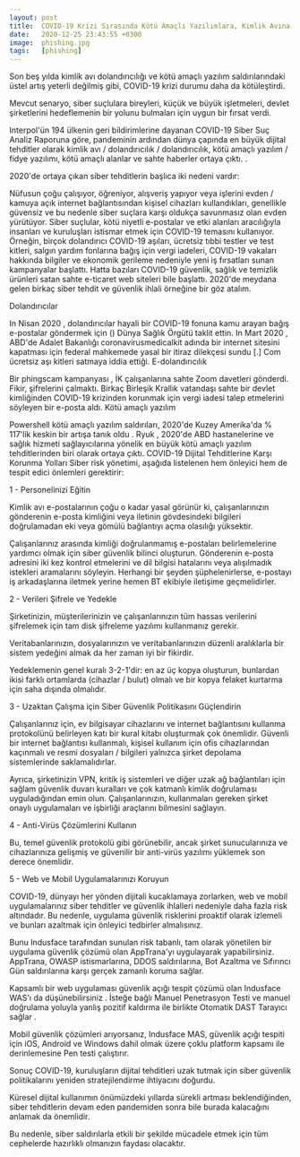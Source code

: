 ```yaml
---
layout: post
title:  COVID-19 Krizi Sırasında Kötü Amaçlı Yazılımlara, Kimlik Avına ve Dolandırıcılıklara Karşı Nasıl Savunulur?
date:   2020-12-25 23:43:55 +0300
image:  phishing.jpg
tags:   [phishing]
---
```


Son beş yılda kimlik avı dolandırıcılığı ve kötü amaçlı yazılım saldırılarındaki üstel artış yeterli değilmiş gibi, COVID-19 krizi durumu daha da kötüleştirdi.

Mevcut senaryo, siber suçlulara bireyleri, küçük ve büyük işletmeleri, devlet şirketlerini hedeflemenin bir yolunu bulmaları için uygun bir fırsat verdi.

Interpol'ün 194 ülkenin geri bildirimlerine dayanan COVID-19 Siber Suç Analiz Raporuna göre, pandeminin ardından dünya çapında en büyük dijital tehditler olarak kimlik avı / dolandırıcılık / dolandırıcılık, kötü amaçlı yazılım / fidye yazılımı, kötü amaçlı alanlar ve sahte haberler ortaya çıktı. .

2020'de ortaya çıkan siber tehditlerin başlıca iki nedeni vardır:

Nüfusun çoğu çalışıyor, öğreniyor, alışveriş yapıyor veya işlerini evden / kamuya açık internet bağlantısından kişisel cihazları kullandıkları, genellikle güvensiz ve bu nedenle siber suçlara karşı oldukça savunmasız olan evden yürütüyor.
Siber suçlular, kötü niyetli e-postalar ve etki alanları aracılığıyla insanları ve kuruluşları istismar etmek için COVID-19 temasını kullanıyor. Örneğin, birçok dolandırıcı COVID-19 aşıları, ücretsiz tıbbi testler ve test kitleri, salgın yardım fonlarına bağış için vergi iadeleri, COVID-19 vakaları hakkında bilgiler ve ekonomik gerileme nedeniyle yeni iş fırsatları sunan kampanyalar başlattı. Hatta bazıları COVID-19 güvenlik, sağlık ve temizlik ürünleri satan sahte e-ticaret web siteleri bile başlattı.
2020'de meydana gelen birkaç siber tehdit ve güvenlik ihlali örneğine bir göz atalım.

Dolandırıcılar

In Nisan 2020 , dolandırıcılar hayali bir COVID-19 fonuna kamu arayan bağış e-postalar göndermek için () Dünya Sağlık Örgütü taklit ettin.
In Mart 2020 , ABD'de Adalet Bakanlığı coronavirusmedicalkit adında bir internet sitesini kapatması için federal mahkemede yasal bir itiraz dilekçesi sundu [.] Com ücretsiz aşı kitleri satmaya iddia ettiği.
E-dolandırıcılık

Bir phingscam kampanyası , İK çalışanlarına sahte Zoom davetleri gönderdi. Fikir, şifrelerini çalmaktı.
Birkaç Birleşik Krallık vatandaşı sahte bir devlet kimliğinden COVID-19 krizinden korunmak için vergi iadesi talep etmelerini söyleyen bir e-posta aldı.
Kötü amaçlı yazılım

Powershell kötü amaçlı yazılım saldırıları, 2020'de Kuzey Amerika'da % 117'lik keskin bir artışa tanık oldu .
Ryuk , 2020'de ABD hastanelerine ve sağlık hizmeti sağlayıcılarına yönelik en büyük kötü amaçlı yazılım tehditlerinden biri olarak ortaya çıktı.
COVID-19 Dijital Tehditlerine Karşı Korunma Yolları
Siber risk yönetimi, aşağıda listelenen hem önleyici hem de tespit edici önlemleri gerektirir:

1 - Personelinizi Eğitin

Kimlik avı e-postalarının çoğu o kadar yasal görünür ki, çalışanlarınızın gönderenin e-posta kimliğini veya iletinin gövdesindeki bilgileri doğrulamadan eki veya gömülü bağlantıyı açma olasılığı yüksektir.

Çalışanlarınız arasında kimliği doğrulanmamış e-postaları belirlemelerine yardımcı olmak için siber güvenlik bilinci oluşturun. Gönderenin e-posta adresini iki kez kontrol etmelerini ve dil bilgisi hatalarını veya alışılmadık istekleri aramalarını söyleyin. Herhangi bir şeyden şüphelenirlerse, e-postayı iş arkadaşlarına iletmek yerine hemen BT ekibiyle iletişime geçmelidirler.

2 - Verileri Şifrele ve Yedekle

Şirketinizin, müşterilerinizin ve çalışanlarınızın tüm hassas verilerini şifrelemek için tam disk şifreleme yazılımı kullanmanız gerekir.

Veritabanlarınızın, dosyalarınızın ve veritabanlarınızın düzenli aralıklarla bir sistem yedeğini almak da her zaman iyi bir fikirdir.

Yedeklemenin genel kuralı 3-2-1'dir: en az üç kopya oluşturun, bunlardan ikisi farklı ortamlarda (cihazlar / bulut) olmalı ve bir kopya felaket kurtarma için saha dışında olmalıdır.

3 - Uzaktan Çalışma için Siber Güvenlik Politikasını Güçlendirin

Çalışanlarınız için, ev bilgisayar cihazlarını ve internet bağlantısını kullanma protokolünü belirleyen katı bir kural kitabı oluşturmak çok önemlidir. Güvenli bir internet bağlantısı kullanmalı, kişisel kullanım için ofis cihazlarından kaçınmalı ve resmi dosyaları / bilgileri yalnızca şirket depolama sistemlerinde saklamalıdırlar.

Ayrıca, şirketinizin VPN, kritik iş sistemleri ve diğer uzak ağ bağlantıları için sağlam güvenlik duvarı kuralları ve çok katmanlı kimlik doğrulaması uyguladığından emin olun. Çalışanlarınızın, kullanmaları gereken şirket onaylı uygulamaları ve işbirliği araçlarını bilmesini sağlayın.

4 - Anti-Virüs Çözümlerini Kullanın

Bu, temel güvenlik protokolü gibi görünebilir, ancak şirket sunucularınıza ve cihazlarınıza gelişmiş ve güvenilir bir anti-virüs yazılımı yüklemek son derece önemlidir.

5 - Web ve Mobil Uygulamalarınızı Koruyun

COVID-19, dünyayı her yönden dijitali kucaklamaya zorlarken, web ve mobil uygulamalarınız siber tehditler ve güvenlik ihlalleri nedeniyle daha fazla risk altındadır. Bu nedenle, uygulama güvenlik risklerini proaktif olarak izlemeli ve bunları azaltmak için önleyici tedbirler almalısınız.

Bunu Indusface tarafından sunulan risk tabanlı, tam olarak yönetilen bir uygulama güvenlik çözümü olan AppTrana'yı uygulayarak yapabilirsiniz. AppTrana, OWASP istismarlarına, DDOS saldırılarına, Bot Azaltma ve Sıfırıncı Gün saldırılarına karşı gerçek zamanlı koruma sağlar.

Kapsamlı bir web uygulaması güvenlik açığı tespit çözümü olan Indusface WAS'ı da düşünebilirsiniz . İsteğe bağlı Manuel Penetrasyon Testi ve manuel doğrulama yoluyla yanlış pozitif kaldırma ile birlikte Otomatik DAST Tarayıcı sağlar .

Mobil güvenlik çözümleri arıyorsanız, Indusface MAS, güvenlik açığı tespiti için iOS, Android ve Windows dahil olmak üzere çoklu platform kapsamı ile derinlemesine Pen testi çalıştırır.

Sonuç
COVID-19, kuruluşların dijital tehditleri uzak tutmak için siber güvenlik politikalarını yeniden stratejilendirme ihtiyacını doğurdu.

Küresel dijital kullanımın önümüzdeki yıllarda sürekli artması beklendiğinden, siber tehditlerin devam eden pandemiden sonra bile burada kalacağını anlamak da önemlidir.

Bu nedenle, siber saldırılarla etkili bir şekilde mücadele etmek için tüm cephelerde hazırlıklı olmanızın faydası olacaktır.